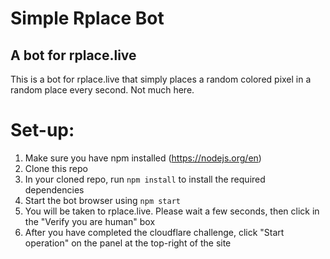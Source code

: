 # Simple Rplace Bot

## A bot for rplace.live

This is a bot for rplace.live that simply places a random colored pixel in a random place every second. Not much here.

# Set-up:

1. Make sure you have npm installed (<https://nodejs.org/en>)
2. Clone this repo
3. In your cloned repo, run `npm install` to install the required dependencies
4. Start the bot browser using `npm start`
5. You will be taken to rplace.live. Please wait a few seconds, then click in the "Verify you are human" box
6. After you have completed the cloudflare challenge, click "Start operation" on the panel at the top-right of the site
